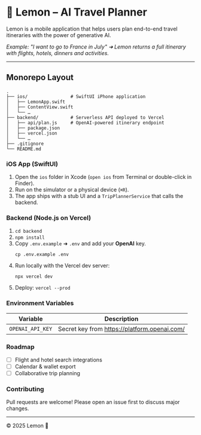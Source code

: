 # 🍋 Lemon – AI Travel Planner

Lemon is a mobile application that helps users plan end-to-end travel itineraries with the power of generative AI.

*Example: "I want to go to France in July" ➜ Lemon returns a full itinerary with flights, hotels, dinners and activities.*

---

## Monorepo Layout

```
.
├── ios/                # SwiftUI iPhone application
│   ├── LemonApp.swift
│   ├── ContentView.swift
│   └── …
├── backend/            # Serverless API deployed to Vercel
│   ├── api/plan.js     # OpenAI-powered itinerary endpoint
│   ├── package.json
│   ├── vercel.json
│   └── …
├── .gitignore
└── README.md
```

### iOS App (SwiftUI)
1. Open the `ios` folder in Xcode (`open ios` from Terminal or double-click in Finder).
2. Run on the simulator or a physical device (`⌘R`).
3. The app ships with a stub UI and a `TripPlannerService` that calls the backend.

### Backend (Node.js on Vercel)
1. `cd backend`
2. `npm install`
3. Copy `.env.example` ➜ `.env` and add your **OpenAI** key.
   ```
   cp .env.example .env
   ```
4. Run locally with the Vercel dev server:
   ```
   npx vercel dev
   ```
5. Deploy: `vercel --prod`

### Environment Variables
| Variable | Description |
|----------|-------------|
| `OPENAI_API_KEY` | Secret key from <https://platform.openai.com/> |

### Roadmap
- [ ] Flight and hotel search integrations
- [ ] Calendar & wallet export
- [ ] Collaborative trip planning

### Contributing
Pull requests are welcome! Please open an issue first to discuss major changes.

---
© 2025 Lemon 🍋 